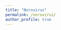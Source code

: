 ```yaml
---
title: "Norovirus"
permalink: /norovirus/
author_profile: true
---
```


<head>
  <meta charset="utf-8">
  <script src="https://cdn.jsdelivr.net/npm/vega@3"></script>
	<script src="https://cdn.jsdelivr.net/npm/vega-lite@2"></script>
	<script src="https://cdn.jsdelivr.net/npm/vega-embed@3"></script>
  <style>
    body {
      font-family: sans-serif;
    }

    .vega-actions a {
      padding: 0.2em;
    }
  </style>
</head>

<body>
  <div id="vis"></div>

  <script>
    const spec = "spec.json";
  	vegaEmbed('#vis', spec).catch(console.warn);
  </script>
</body>
